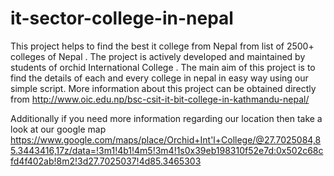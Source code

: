 # it-sector-college-in-nepal
This project helps to find the best it college from Nepal from list of 2500+ colleges of Nepal . The project is actively developed and maintained by students of orchid International College . The main aim of this project is to find the details of each and every college in nepal in easy way using our simple script. More information about this project can be obtained directly from http://www.oic.edu.np/bsc-csit-it-bit-college-in-kathmandu-nepal/

Additionally if you need more information regarding our location then take a look at our google map https://www.google.com/maps/place/Orchid+Int'l+College/@27.7025084,85.3443416,17z/data=!3m1!4b1!4m5!3m4!1s0x39eb198310f52e7d:0x502c68cfd4f402ab!8m2!3d27.7025037!4d85.3465303
